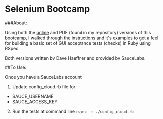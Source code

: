 # Selenium Bootcamp


###About:

Using both the [online](https://saucelabs.com/resources/selenium-bootcamp/) and PDF (found in my repository) versions of this bootcamp, I walked through the instructions and it's examples to get a feel for building a basic set of GUI acceptance tests (checks) in Ruby using RSpec.

Both versions written by Dave Haeffner and provided by [SauceLabs](http://www.saucelabs.com).

##To Use:

Once you have a SauceLabs account:

1. Update config_cloud.rb file for
  - SAUCE_USERNAME
  - SAUCE_ACCESS_KEY
2. Run the tests at command line ```rspec -r ./config_cloud.rb```
